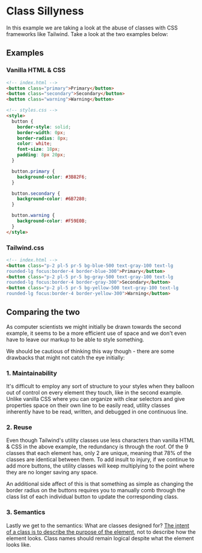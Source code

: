 # Class Sillyness

In this example we are taking a look at the abuse of classes with CSS frameworks like Tailwind. Take a look at the two examples below:

## Examples

### Vanilla HTML & CSS

```html
<!-- index.html -->
<button class="primary">Primary</button>
<button class="secondary">Secondary</button>
<button class="warning">Warning</button>

<!-- styles.css -->
<style>
  button {
    border-style: solid;
    border-width: 0px;
    border-radius: 8px;
    color: white;
    font-size: 18px;
    padding: 8px 20px;
  }

  button.primary {
    background-color: #3B82F6;
  }

  button.secondary {
    background-color: #6B7280;
  }

  button.warning {
    background-color: #F59E0B;
  }
</style>
```

### Tailwind.css

```html
<!-- index.html -->
<button class="p-2 pl-5 pr-5 bg-blue-500 text-gray-100 text-lg
rounded-lg focus:border-4 border-blue-300">Primary</button>
<button class="p-2 pl-5 pr-5 bg-gray-500 text-gray-100 text-lg
rounded-lg focus:border-4 border-gray-300">Secondary</button>
<button class="p-2 pl-5 pr-5 bg-yellow-500 text-gray-100 text-lg
rounded-lg focus:border-4 border-yellow-300">Warning</button>
```

## Comparing the two

As computer scientists we might initially be drawn towards the second example, it seems to be a more efficient use of space and we don't even have to leave our markup to be able to style something.

We should be cautious of thinking this way though - there are some drawbacks that might not catch the eye initially:

### 1. Maintainability

It's difficult to employ any sort of structure to your styles when they balloon out of control on every element they touch, like in the second example. Unlike vanilla CSS where you can organize with clear selectors and give properties space on their own line to be easily read, utility classes inherently have to be read, written, and debugged in one continuous line.

### 2. Reuse

Even though Tailwind's utility classes use less characters than vanilla HTML & CSS in the above example, the redundancy is through the roof. Of the 9 classes that each element has, only 2 are unique, meaning that 78% of the classes are identical between them. To add insult to injury, if we continue to add more buttons, the utility classes will keep multiplying to the point where they are no longer saving any space.

An additional side affect of this is that something as simple as changing the border radius on the buttons requires you to manually comb through the class list of each individual button to update the corresponding class.

### 3. Semantics

Lastly we get to the semantics: What are classes designed for? [The intent of a class is to describe the purpose of the element](https://html.spec.whatwg.org/multipage/dom.html#global-attributes:classes-2), not to describe how the element looks. Class names should remain logical despite what the element looks like.
